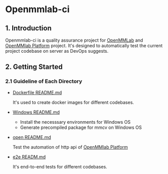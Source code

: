 # Openmmlab-ci

## 1. Introduction

Openmmlab-ci is a quality assurance project for [OpenMMLab](https://openmmlab.com/) and [OpenMMlab Platform](https://platform.openmmlab.com/home/) project. It's designed to automatically test the current project codebase on server as DevOps suggests.

## 2. Getting Started

### 2.1 Guideline of Each Directory

- [Dockerfile README.md](Dockerfiles/README.md)

    It's used to create docker images for different codebases.

- [Windows README.md](Windows/README.md)
  
    + Install the necesssary environments for Windows OS
    + Generate precompiled package for mmcv on Windows OS

- [open README.md](./open.md)

    Test the automation of http api of [OpenMMlab Platform](https://platform.openmmlab.com/home/)

- [e2e READM.md](e2e/README.md)
  
    It's end-to-end tests for different codebases. 
